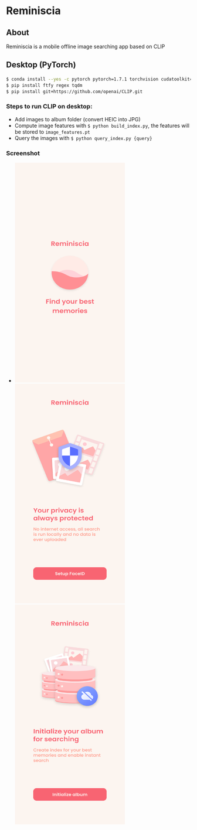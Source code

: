 # Reminiscia
## About
Reminiscia is a mobile offline image searching app based on CLIP

## Desktop (PyTorch)

```bash
$ conda install --yes -c pytorch pytorch=1.7.1 torchvision cudatoolkit=11.0
$ pip install ftfy regex tqdm
$ pip install git+https://github.com/openai/CLIP.git
```

### Steps to run CLIP on desktop:
- Add images to album folder (convert HEIC into JPG)
- Compute image features with `$ python build_index.py`, the features will be stored to `image_features.pt`
- Query the images with `$ python query_index.py {query}`

### Screenshot
+ <img src="./47011681673412_.pic.jpg" width=300px height=600px> &ensp;&ensp;&ensp;&ensp;&ensp;&ensp;&ensp;&ensp;&ensp;  <img src="./47021681673415_.pic.jpg" width=300px height=600px> <img src="./47031681673419_.pic.jpg" width=300px height=600px>
